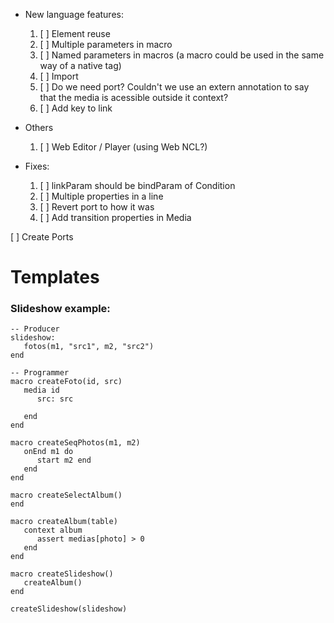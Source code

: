 * New language features:
   1. [ ] Element reuse
   3. [ ] Multiple parameters in macro
   4. [ ] Named parameters in macros (a macro could be used in the same way of a native tag)
   5. [ ] Import
   7. [ ] Do we need port? Couldn't we use an extern annotation to say that the media is acessible outside it context?
   8. [ ] Add key to link

* Others
   1. [ ] Web Editor / Player (using Web NCL?)

* Fixes:
   1. [ ] linkParam should be bindParam of Condition
   2. [ ] Multiple properties in a line
   3. [ ] Revert port to how it was
   4. [ ] Add transition properties in Media

[ ] Create Ports

# Templates

### Slideshow example:

```
-- Producer
slideshow:
   fotos(m1, "src1", m2, "src2")
end

-- Programmer
macro createFoto(id, src)
   media id
      src: src

   end
end

macro createSeqPhotos(m1, m2)
   onEnd m1 do
      start m2 end
   end
end

macro createSelectAlbum()
end

macro createAlbum(table)
   context album
      assert medias[photo] > 0
   end
end

macro createSlideshow()
   createAlbum()
end

createSlideshow(slideshow)
```

